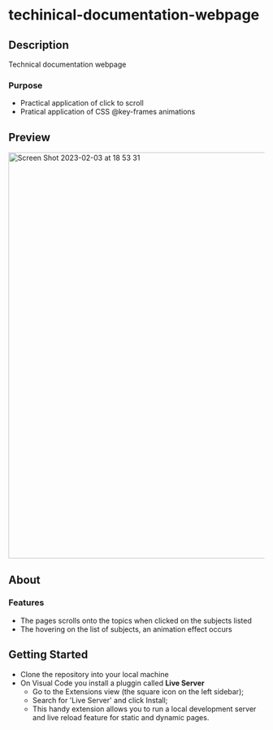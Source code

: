 # techinical-documentation-webpage
## Description
Technical documentation webpage
### Purpose
* Practical application of click to scroll
* Pratical application of CSS @key-frames animations

## Preview
<img width="800" alt="Screen Shot 2023-02-03 at 18 53 31" src="https://user-images.githubusercontent.com/107240729/216543563-c87cd591-c527-419d-acc1-04c52135b97d.png">

## About
### Features
* The pages scrolls onto the topics when clicked on the subjects listed
* The hovering on the list of subjects, an animation effect occurs

## Getting Started
* Clone the repository into your local machine
* On Visual Code you install a pluggin called <strong>Live Server</strong>
  * Go to the Extensions view (the square icon on the left sidebar);
  * Search for 'Live Server' and click Install;
  * This handy extension allows you to run a local development server and live reload feature for static and dynamic pages.

